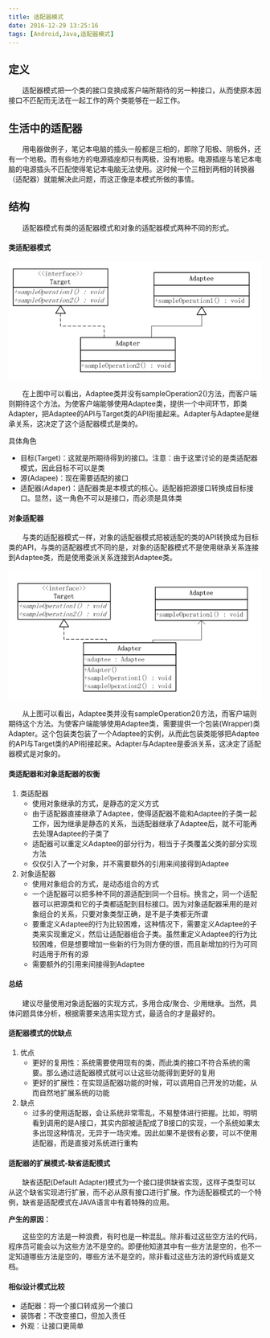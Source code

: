 ```yaml
---
title: 适配器模式
date: 2016-12-29 13:25:16
tags: [Android,Java,适配器模式]
---
```


## 定义
&nbsp;&nbsp;&nbsp;&nbsp;&nbsp;&nbsp;&nbsp;适配器模式把一个类的接口变换成客户端所期待的另一种接口，从而使原本因接口不匹配而无法在一起工作的两个类能够在一起工作。

## 生活中的适配器
&nbsp;&nbsp;&nbsp;&nbsp;&nbsp;&nbsp;&nbsp;用电器做例子，笔记本电脑的插头一般都是三相的，即除了阳极、阴极外，还有一个地极。而有些地方的电源插座却只有两极，没有地极。电源插座与笔记本电脑的电源插头不匹配使得笔记本电脑无法使用。这时候一个三相到两相的转换器（适配器）就能解决此问题，而这正像是本模式所做的事情。

## 结构
&nbsp;&nbsp;&nbsp;&nbsp;&nbsp;&nbsp;&nbsp;适配器模式有类的适配器模式和对象的适配器模式两种不同的形式。

#### 类适配器模式

![](/img/Adapter1.png)

&nbsp;&nbsp;&nbsp;&nbsp;&nbsp;&nbsp;&nbsp;在上图中可以看出，Adaptee类并没有sampleOperation2()方法，而客户端则期待这个方法。为使客户端能够使用Adaptee类，提供一个中间环节，即类Adapter，把Adaptee的API与Target类的API衔接起来。Adapter与Adaptee是继承关系，这决定了这个适配器模式是类的。
<!--more-->
具体角色

* 目标(Target)：这就是所期待得到的接口。注意：由于这里讨论的是类适配器模式，因此目标不可以是类
* 源(Adapee)：现在需要适配的接口
* 适配器(Adaper)：适配器类是本模式的核心。适配器把源接口转换成目标接口。显然，这一角色不可以是接口，而必须是具体类

#### 对象适配器
&nbsp;&nbsp;&nbsp;&nbsp;&nbsp;&nbsp;&nbsp;与类的适配器模式一样，对象的适配器模式把被适配的类的API转换成为目标类的API，与类的适配器模式不同的是，对象的适配器模式不是使用继承关系连接到Adaptee类，而是使用委派关系连接到Adaptee类。

![](/img/Adapter2.png)

&nbsp;&nbsp;&nbsp;&nbsp;&nbsp;&nbsp;&nbsp;从上图可以看出，Adaptee类并没有sampleOperation2()方法，而客户端则期待这个方法。为使客户端能够使用Adaptee类，需要提供一个包装(Wrapper)类Adapter。这个包装类包装了一个Adaptee的实例，从而此包装类能够把Adaptee的API与Target类的API衔接起来。Adapter与Adaptee是委派关系，这决定了适配器模式是对象的。

#### 类适配器和对象适配器的权衡
1. 类适配器
	* 使用对象继承的方式，是静态的定义方式
	* 由于适配器直接继承了Adaptee，使得适配器不能和Adaptee的子类一起工作，因为继承是静态的关系，当适配器继承了Adaptee后，就不可能再去处理Adaptee的子类了
	* 适配器可以重定义Adaptee的部分行为，相当于子类覆盖父类的部分实现方法
	* 仅仅引入了一个对象，并不需要额外的引用来间接得到Adaptee
2. 对象适配器
	* 使用对象组合的方式，是动态组合的方式
	* 一个适配器可以把多种不同的源适配到同一个目标。换言之，同一个适配器可以把源类和它的子类都适配到目标接口。因为对象适配器采用的是对象组合的关系，只要对象类型正确，是不是子类都无所谓
	* 要重定义Adaptee的行为比较困难，这种情况下，需要定义Adaptee的子类来实现重定义，然后让适配器组合子类。虽然重定义Adaptee的行为比较困难，但是想要增加一些新的行为则方便的很，而且新增加的行为可同时适用于所有的源
	* 需要额外的引用来间接得到Adaptee

#### 总结
&nbsp;&nbsp;&nbsp;&nbsp;&nbsp;&nbsp;&nbsp;建议尽量使用对象适配器的实现方式，多用合成/聚合、少用继承。当然，具体问题具体分析，根据需要来选用实现方式，最适合的才是最好的。

#### 适配器模式的优缺点
1. 优点
	* 更好的复用性：系统需要使用现有的类，而此类的接口不符合系统的需要。那么通过适配器模式就可以让这些功能得到更好的复用
	* 更好的扩展性：在实现适配器功能的时候，可以调用自己开发的功能，从而自然地扩展系统的功能
2. 缺点
	* 过多的使用适配器，会让系统非常零乱，不易整体进行把握。比如，明明看到调用的是A接口，其实内部被适配成了B接口的实现，一个系统如果太多出现这种情况，无异于一场灾难。因此如果不是很有必要，可以不使用适配器，而是直接对系统进行重构

#### 适配器的扩展模式-缺省适配模式
&nbsp;&nbsp;&nbsp;&nbsp;&nbsp;&nbsp;&nbsp;缺省适配(Default Adapter)模式为一个接口提供缺省实现，这样子类型可以从这个缺省实现进行扩展，而不必从原有接口进行扩展。作为适配器模式的一个特例，缺省是适配模式在JAVA语言中有着特殊的应用。

**产生的原因：**

&nbsp;&nbsp;&nbsp;&nbsp;&nbsp;&nbsp;&nbsp;这些空的方法是一种浪费，有时也是一种混乱。除非看过这些空方法的代码，程序员可能会以为这些方法不是空的。即便他知道其中有一些方法是空的，也不一定知道哪些方法是空的，哪些方法不是空的，除非看过这些方法的源代码或是文档。

#### 相似设计模式比较
* 适配器：将一个接口转成另一个接口
* 装饰者：不改变接口，但加入责任
* 外观：让接口更简单